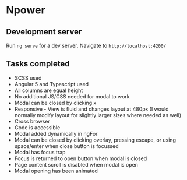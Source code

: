 # Npower

## Development server

Run `ng serve` for a dev server. Navigate to `http://localhost:4200/`

## Tasks completed

* SCSS used
* Angular 5 and Typescript used
* All columns are equal height
* No additional JS/CSS needed for modal to work
* Modal can be closed by clicking x
* Responsive - View is fluid and changes layout at 480px (I would normally modify layout for slightly larger sizes where needed as well)
* Cross browser
* Code is accessible
* Modal added dynamically in ngFor
* Modal can be closed by clicking overlay, pressing escape, or using space/enter when close button is focussed
* Modal has focus trap
* Focus is returned to open button when modal is closed
* Page content scroll is disabled when modal is open
* Modal opening has been animated
